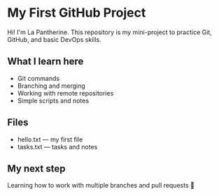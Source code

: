 # My First GitHub Project

Hi! I'm La Pantherine. This repository is my mini-project to practice Git, GitHub, and basic DevOps skills.

## What I learn here
- Git commands
- Branching and merging
- Working with remote repositories
- Simple scripts and notes

## Files
- hello.txt — my first file
- tasks.txt — tasks and notes 


## My next step
Learning how to work with multiple branches and pull requests 🐾
